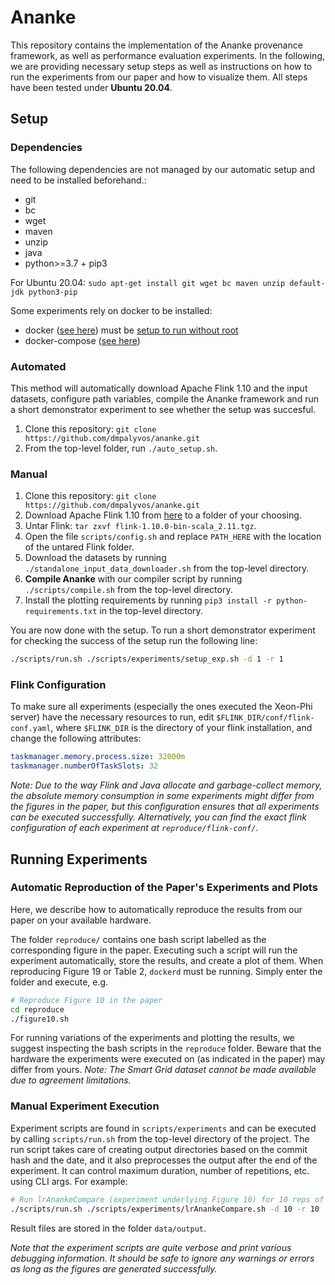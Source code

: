 # Ananke

This repository contains the implementation of the Ananke provenance framework, as well as performance evaluation experiments.
In the following, we are providing necessary setup steps as well as instructions on how to run the experiments from our paper and how to visualize them.
All steps have been tested under **Ubuntu 20.04**.

## Setup

### Dependencies

The following dependencies are not managed by our automatic setup and need to be installed beforehand.:

- git
- bc
- wget
- maven 
- unzip 
- java 
- python>=3.7 + pip3

For Ubuntu 20.04: `sudo apt-get install git wget bc maven unzip default-jdk python3-pip`

Some experiments rely on docker to be installed:

- docker ([see here](https://docs.docker.com/engine/install/ubuntu/)) must be [setup to run without root](https://docs.docker.com/engine/install/linux-postinstall/) 
- docker-compose ([see here](https://docs.docker.com/compose/install/))

### Automated

This method will automatically download Apache Flink 1.10 and the input datasets, configure path variables, compile the Ananke framework and run a short demonstrator experiment to see whether the setup was succesful.

1. Clone this repository: `git clone https://github.com/dmpalyvos/ananke.git`
2. From the top-level folder, run `./auto_setup.sh`.

### Manual

1. Clone this repository: `git clone https://github.com/dmpalyvos/ananke.git`
2. Download Apache Flink 1.10 from [here](https://archive.apache.org/dist/flink/flink-1.10.0/flink-1.10.0-bin-scala_2.11.tgz) to a folder of your choosing.
3. Untar Flink: `tar zxvf flink-1.10.0-bin-scala_2.11.tgz`.
4. Open the file `scripts/config.sh` and replace `PATH_HERE` with the location of the untared Flink folder.
5. Download the datasets by running `./standalone_input_data_downloader.sh` from the top-level directory.
6. **Compile Ananke** with our compiler script by running `./scripts/compile.sh` from the top-level directory. 
7. Install the plotting requirements by running `pip3 install -r python-requirements.txt` in the top-level directory.

You are now done with the setup. To run a short demonstrator experiment for checking the success of the setup run the following line:

```bash
./scripts/run.sh ./scripts/experiments/setup_exp.sh -d 1 -r 1
```

### Flink Configuration

To make sure all experiments (especially the ones executed the Xeon-Phi server) have the necessary resources to run, edit `$FLINK_DIR/conf/flink-conf.yaml`, where `$FLINK_DIR` is the directory of your flink installation, and change the following attributes:

```yaml
taskmanager.memory.process.size: 32000m
taskmanager.numberOfTaskSlots: 32
```
*Note: Due to the way Flink and Java allocate and garbage-collect memory, the absolute memory consumption in some experiments might differ from the figures in the paper, 
but this configuration ensures that all experiments can be executed successfully. 
Alternatively, you can find the exact flink configuration of each experiment at `reproduce/flink-conf/`*.

## Running Experiments

### Automatic Reproduction of the Paper's Experiments and Plots

Here, we describe how to automatically reproduce the results from our paper on your available hardware.

The folder `reproduce/` contains one bash script labelled as the corresponding figure in the paper. Executing such a script will run the experiment automatically, store the results, and create a plot of them. When reproducing Figure 19 or Table 2, `dockerd` must be running. Simply enter the folder and execute, e.g.

```bash
# Reproduce Figure 10 in the paper
cd reproduce
./figure10.sh
```
For running variations of the experiments and plotting the results, we suggest inspecting the bash scripts in the `reproduce` folder.
Beware that the hardware the experiments were executed on (as indicated in the paper) may differ from yours.
*Note: The Smart Grid dataset cannot be made available due to agreement limitations.*

### Manual Experiment Execution 

Experiment scripts are found in `scripts/experiments` and can be executed by calling `scripts/run.sh` from the top-level directory of the project. The run script takes care of creating output directories based on the commit hash and the date, and it also preprocesses the output after the end of the experiment. It can control maximum duration, number of repetitions, etc. using CLI args. For example:

```bash
# Run lrAnankeCompare (experiment underlying Figure 10) for 10 reps of 10 minutes
./scripts/run.sh ./scripts/experiments/lrAnankeCompare.sh -d 10 -r 10
```
Result files are stored in the folder `data/output`. 

*Note that the experiment scripts are quite verbose and print various debugging information. It should be safe to ignore any warnings or errors as long as the figures are generated successfully.*

